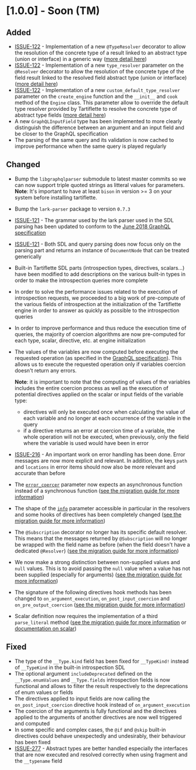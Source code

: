 # [1.0.0] - Soon (TM)

## Added

- [ISSUE-122](https://github.com/dailymotion/tartiflette/issues/122) - Implementation of a new `@TypeResolver` decorator to allow the resolution of the concrete type of a result linked to an abstract type (union or interface) in a generic way ([more detail here](https://tartiflette.io/docs/api/type-resolver/#@typeresolver))
- [ISSUE-122](https://github.com/dailymotion/tartiflette/issues/122) - Implementation of a new `type_resolver` parameter on the `@Resolver` decorator to allow the resolution of the concrete type of the field result linked to the resolved field abstract type (union or interface) ([more detail here](https://tartiflette.io/docs/api/type-resolver/#@resolver))
- [ISSUE-122](https://github.com/dailymotion/tartiflette/issues/122) - Implementation of a new `custom_default_type_resolver` parameter on the `create_engine` function and the `__init__` and `cook` method of the `Engine` class. This parameter allow to override the default type resolver provided by Tartiflette to resolve the concrete type of abstract type fields ([more detail here](https://tartiflette.io/docs/api/type-resolver/#@overriding-the-default-type-resolver))
- A new `GraphQLInputField` type has been implemented to more clearly distinguish the difference between an argument and an input field and be closer to the GraphQL specification
- The parsing of the same query and its validation is now cached to improve performance when the same query is played regularly

## Changed

- Bump the `libgraphqlparser` submodule to latest master commits so we can now support triple quoted strings as litteral values for parameters.
  **Note**: It's important to have at least `bison` in version >= 3 on your system before installing tartiflette.
- Bump the `lark-parser` package to version `0.7.3`
- [ISSUE-121](https://github.com/dailymotion/tartiflette/issues/121) - The grammar used by the lark parser used in the SDL parsing has been updated to conform to the [June 2018 GraphQL specification](https://graphql.github.io/graphql-spec/June2018/)
- [ISSUE-121](https://github.com/dailymotion/tartiflette/issues/121) - Both SDL and query parsing does now focus only on the parsing part and returns an instance of `DocumentNode` that can be treated generically
- Built-in Tartiflette SDL parts (introspection types, directives, scalars...) have been modified to add descriptions on the various built-in types in order to make the introspection queries more complete
- In order to solve the performance issues related to the execution of introspection requests, we proceeded to a big work of pre-compute of the various fields of introspection at the initialization of the Tartiflette engine in order to answer as quickly as possible to the introspection queries
- In order to improve performance and thus reduce the execution time of queries, the majority of coercion algorithms are now pre-computed for each type, scalar, directive, etc. at engine initialization
- The values of the variables are now computed before executing the requested operation (as specified in the [GraphQL specification](https://graphql.github.io/graphql-spec/June2018/#ExecuteRequest())). This allows us to execute the requested operation only if variables coercion doesn't return any errors.

    **Note**: it is important to note that the computing of values of the variables includes the entire coercion process as well as the execution of potential directives applied on the scalar or input fields of the variable type:
    * directives will only be executed once when calculating the value of each variable and no longer at each occurrence of the variable in the query
    * if a directive returns an error at coercion time of a variable, the whole operation will not be executed, when previously, only the field where the variable is used would have been in error
- [ISSUE-216](https://github.com/dailymotion/tartiflette/issues/216) - An important work on error handling has been done. Error messages are now more explicit and relevant. In addition, the keys `path` and `locations` in error items should now also be more relevant and accurate than before
- The [`error_coercer`](https://tartiflette.io/docs/api/error-handling#advanced-add-a-global-error-coercer) parameter now expects an asynchronous function instead of a synchronous function ([see the migration guide for more information](https://tartiflette.io/docs/migration-guides/#engine_coercer-has-to-be-asynchronous))
- The shape of the [`info`](https://tartiflette.io/docs/api/resolver#resolver-info-argument) parameter accessible in particular in the resolvers and some hooks of directives has been completely changed ([see the migration guide for more information](https://tartiflette.io/docs/migration-guides/#the-shape-of-the-info-parameter-has-changed))
- The `@Subscription` decorator no longer has its specific default resolver. This means that the messages returned by `@Subscription` will no longer be wrapped with the field name as before (when the field doesn't have a dedicated `@Resolver`) ([see the migration guide for more information](https://tartiflette.io/docs/migration-guides/#subscriptions-no-longer-have-a-specific-default-resolver))
- We now make a strong distinction between non-supplied values and `null` values. This is to avoid passing the `null` value when a value has not been supplied (especially for arguments) ([see the migration guide for more information](https://tartiflette.io/docs/migration-guides/#strong-distinction-between-non-supplied-values-and-null-values))
- The signature of the following directives hook methods has been changed to `on_argument_execution`, `on_post_input_coercion` and `on_pre_output_coercion` ([see the migration guide for more information](https://tartiflette.io/docs/migration-guides/#directives))
- Scalar definition now requires the implementation of a third `parse_literal` method ([see the migration guide for more information](https://tartiflette.io/docs/migration-guides/#scalar-definitions) or [documentation on scalar](https://tartiflette.io/docs/api/scalar))

## Fixed

- The type of the `__Type.kind` field has been fixed for `__TypeKind!` instead of `__TypeKind` in the built-in introspection SDL
- The optional argument `includeDeprecated` defined on the `__Type.enumValues` and `__Type.fields` introspection fields is now functional and allows to filter the result respectively to the deprecations of enum values or fields
- The directives applied to input fields are now calling the `on_post_input_coercion` directive hook instead of `on_argument_execution`
- The coercion of the arguments is fully functional and the directives applied to the arguments of another directives are now well triggered and computed
- In some specific and complex cases, the `@if` and `@skip` built-in directives could behave unexpectedly and undesirably, their behaviour has been fixed
- [ISSUE-277](https://github.com/dailymotion/tartiflette/issues/277) - Abstract types are better handled especially the interfaces that are now executed and resolved correctly when using fragment and the `__typename` field

